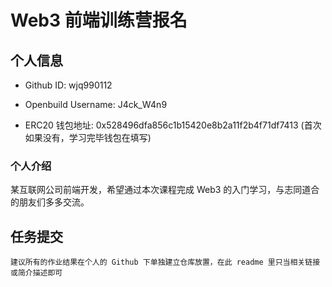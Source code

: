 # Web3 前端训练营报名

## 个人信息

- Github ID: wjq990112

- Openbuild Username: J4ck_W4n9

- ERC20 钱包地址: 0x528496dfa856c1b15420e8b2a11f2b4f71df7413
  (首次如果没有，学习完毕钱包在填写)

### 个人介绍

某互联网公司前端开发，希望通过本次课程完成 Web3 的入门学习，与志同道合的朋友们多多交流。

## 任务提交

`建议所有的作业结果在个人的 Github 下单独建立仓库放置，在此 readme 里只当相关链接或简介描述即可`
